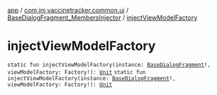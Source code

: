 [app](../../index.md) / [com.jnj.vaccinetracker.common.ui](../index.md) / [BaseDialogFragment_MembersInjector](index.md) / [injectViewModelFactory](./inject-view-model-factory.md)

# injectViewModelFactory

`static fun injectViewModelFactory(instance: `[`BaseDialogFragment`](../-base-dialog-fragment/index.md)`!, viewModelFactory: Factory!): `[`Unit`](https://kotlinlang.org/api/latest/jvm/stdlib/kotlin/-unit/index.html)
`static fun injectViewModelFactory(instance: `[`BaseDialogFragment`](../-base-dialog-fragment/index.md)`!, viewModelFactory: Factory!): `[`Unit`](https://kotlinlang.org/api/latest/jvm/stdlib/kotlin/-unit/index.html)